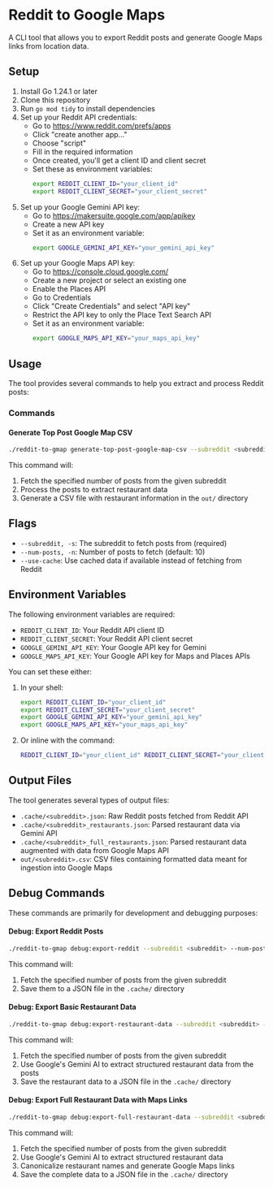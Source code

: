 # Reddit to Google Maps

A CLI tool that allows you to export Reddit posts and generate Google Maps links from location data.

## Setup

1. Install Go 1.24.1 or later
2. Clone this repository
3. Run `go mod tidy` to install dependencies
4. Set up your Reddit API credentials:
   - Go to https://www.reddit.com/prefs/apps
   - Click "create another app..."
   - Choose "script"
   - Fill in the required information
   - Once created, you'll get a client ID and client secret
   - Set these as environment variables:
     ```bash
     export REDDIT_CLIENT_ID="your_client_id"
     export REDDIT_CLIENT_SECRET="your_client_secret"
     ```
5. Set up your Google Gemini API key:
   - Go to https://makersuite.google.com/app/apikey
   - Create a new API key
   - Set it as an environment variable:
     ```bash
     export GOOGLE_GEMINI_API_KEY="your_gemini_api_key"
     ```
6. Set up your Google Maps API key:
   - Go to https://console.cloud.google.com/
   - Create a new project or select an existing one
   - Enable the Places API
   - Go to Credentials
   - Click "Create Credentials" and select "API key"
   - Restrict the API key to only the Place Text Search API
   - Set it as an environment variable:
     ```bash
     export GOOGLE_MAPS_API_KEY="your_maps_api_key"
     ```

## Usage

The tool provides several commands to help you extract and process Reddit posts:

### Commands

#### Generate Top Post Google Map CSV

```bash
./reddit-to-gmap generate-top-post-google-map-csv --subreddit <subreddit> --num-posts <number> [--use-cache]
```

This command will:

1. Fetch the specified number of posts from the given subreddit
2. Process the posts to extract restaurant data
3. Generate a CSV file with restaurant information in the `out/` directory

## Flags

- `--subreddit, -s`: The subreddit to fetch posts from (required)
- `--num-posts, -n`: Number of posts to fetch (default: 10)
- `--use-cache`: Use cached data if available instead of fetching from Reddit

## Environment Variables

The following environment variables are required:

- `REDDIT_CLIENT_ID`: Your Reddit API client ID
- `REDDIT_CLIENT_SECRET`: Your Reddit API client secret
- `GOOGLE_GEMINI_API_KEY`: Your Google API key for Gemini
- `GOOGLE_MAPS_API_KEY`: Your Google API key for Maps and Places APIs

You can set these either:

1. In your shell:

   ```bash
   export REDDIT_CLIENT_ID="your_client_id"
   export REDDIT_CLIENT_SECRET="your_client_secret"
   export GOOGLE_GEMINI_API_KEY="your_gemini_api_key"
   export GOOGLE_MAPS_API_KEY="your_maps_api_key"
   ```

2. Or inline with the command:
   ```bash
   REDDIT_CLIENT_ID="your_client_id" REDDIT_CLIENT_SECRET="your_client_secret" GOOGLE_GEMINI_API_KEY="your_gemini_api_key" GOOGLE_MAPS_API_KEY="your_maps_api_key" ./reddit-to-gmap debug:export-reddit -s askreddit
   ```

## Output Files

The tool generates several types of output files:

- `.cache/<subreddit>.json`: Raw Reddit posts fetched from Reddit API
- `.cache/<subreddit>_restaurants.json`: Parsed restaurant data via Gemini API
- `.cache/<subreddit>_full_restaurants.json`: Parsed restaurant data augmented with data from Google Maps API
- `out/<subreddit>.csv`: CSV files containing formatted data meant for ingestion into Google Maps

## Debug Commands

These commands are primarily for development and debugging purposes:

#### Debug: Export Reddit Posts

```bash
./reddit-to-gmap debug:export-reddit --subreddit <subreddit> --num-posts <number> [--use-cache]
```

This command will:

1. Fetch the specified number of posts from the given subreddit
2. Save them to a JSON file in the `.cache/` directory

#### Debug: Export Basic Restaurant Data

```bash
./reddit-to-gmap debug:export-restaurant-data --subreddit <subreddit> --num-posts <number> [--use-cache]
```

This command will:

1. Fetch the specified number of posts from the given subreddit
2. Use Google's Gemini AI to extract structured restaurant data from the posts
3. Save the restaurant data to a JSON file in the `.cache/` directory

#### Debug: Export Full Restaurant Data with Maps Links

```bash
./reddit-to-gmap debug:export-full-restaurant-data --subreddit <subreddit> --num-posts <number> [--use-cache]
```

This command will:

1. Fetch the specified number of posts from the given subreddit
2. Use Google's Gemini AI to extract structured restaurant data
3. Canonicalize restaurant names and generate Google Maps links
4. Save the complete data to a JSON file in the `.cache/` directory

